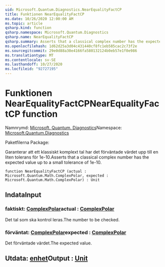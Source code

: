 ```yaml
---
uid: Microsoft.Quantum.Diagnostics.NearEqualityFactCP
title: Funktionen NearEqualityFactCP
ms.date: 10/26/2020 12:00:00 AM
ms.topic: article
qsharp.kind: function
qsharp.namespace: Microsoft.Quantum.Diagnostics
qsharp.name: NearEqualityFactCP
qsharp.summary: Asserts that a classical complex number has the expected value up to a small tolerance of 1e-10.
ms.openlocfilehash: 1d62d25a3d04c431440cf8fc1eb585cac2c73f2e
ms.sourcegitcommit: 29e0d88a30e4166fa580132124b0eb57e1f0e986
ms.translationtype: MT
ms.contentlocale: sv-SE
ms.lasthandoff: 10/27/2020
ms.locfileid: "92727195"
---
```

# <a name="nearequalityfactcp-function"></a><span data-ttu-id="dd367-102">Funktionen NearEqualityFactCP</span><span class="sxs-lookup"><span data-stu-id="dd367-102">NearEqualityFactCP function</span></span>

<span data-ttu-id="dd367-103">Namnrymd: [Microsoft. Quantum. Diagnostics](xref:Microsoft.Quantum.Diagnostics)</span><span class="sxs-lookup"><span data-stu-id="dd367-103">Namespace: [Microsoft.Quantum.Diagnostics](xref:Microsoft.Quantum.Diagnostics)</span></span>

<span data-ttu-id="dd367-104">Paketfilerna [](https://nuget.org/packages/)</span><span class="sxs-lookup"><span data-stu-id="dd367-104">Package: [](https://nuget.org/packages/)</span></span>


<span data-ttu-id="dd367-105">Garanterar att ett klassiskt komplext tal har det förväntade värdet upp till en liten tolerans för 1e-10.</span><span class="sxs-lookup"><span data-stu-id="dd367-105">Asserts that a classical complex number has the expected value up to a small tolerance of 1e-10.</span></span>

```qsharp
function NearEqualityFactCP (actual : Microsoft.Quantum.Math.ComplexPolar, expected : Microsoft.Quantum.Math.ComplexPolar) : Unit
```


## <a name="input"></a><span data-ttu-id="dd367-106">Indata</span><span class="sxs-lookup"><span data-stu-id="dd367-106">Input</span></span>

### <a name="actual--complexpolar"></a><span data-ttu-id="dd367-107">faktiskt: [ComplexPolar](xref:Microsoft.Quantum.Math.ComplexPolar)</span><span class="sxs-lookup"><span data-stu-id="dd367-107">actual : [ComplexPolar](xref:Microsoft.Quantum.Math.ComplexPolar)</span></span>

<span data-ttu-id="dd367-108">Det tal som ska kontrol leras.</span><span class="sxs-lookup"><span data-stu-id="dd367-108">The number to be checked.</span></span>


### <a name="expected--complexpolar"></a><span data-ttu-id="dd367-109">förväntat: [ComplexPolar](xref:Microsoft.Quantum.Math.ComplexPolar)</span><span class="sxs-lookup"><span data-stu-id="dd367-109">expected : [ComplexPolar](xref:Microsoft.Quantum.Math.ComplexPolar)</span></span>

<span data-ttu-id="dd367-110">Det förväntade värdet.</span><span class="sxs-lookup"><span data-stu-id="dd367-110">The expected value.</span></span>



## <a name="output--unit"></a><span data-ttu-id="dd367-111">Utdata: [enhet](xref:microsoft.quantum.lang-ref.unit)</span><span class="sxs-lookup"><span data-stu-id="dd367-111">Output : [Unit](xref:microsoft.quantum.lang-ref.unit)</span></span>

